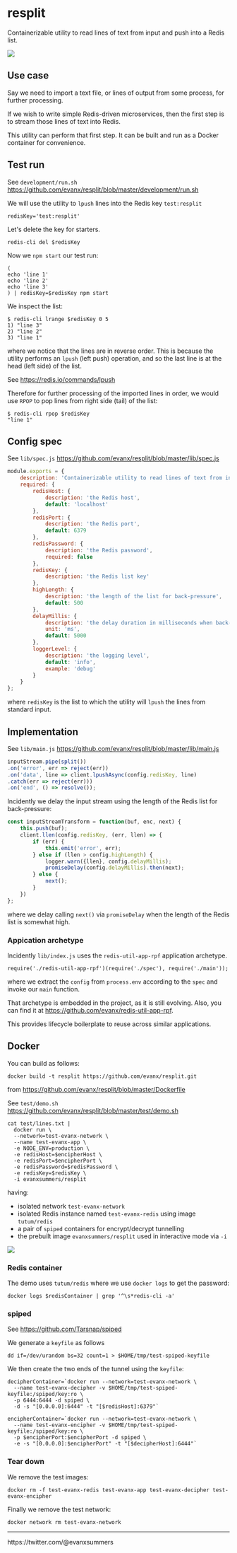 
# resplit

Containerizable utility to read lines of text from input and push into a Redis list.

<img src="https://raw.githubusercontent.com/evanx/resplit/master/docs/readme/main.png"/>

## Use case

Say we need to import a text file, or lines of output from some process, for further processing.

If we wish to write simple Redis-driven microservices, then the first step is to stream those lines of text into Redis.

This utility can perform that first step. It can be built and run as a Docker container for convenience.

## Test run

See `development/run.sh` https://github.com/evanx/resplit/blob/master/development/run.sh

We will use the utility to `lpush` lines into the Redis key `test:resplit`
```
redisKey='test:resplit'
```
Let's delete the key for starters.
```
redis-cli del $redisKey
```
Now we `npm start` our test run:
```
(
echo 'line 1'
echo 'line 2'
echo 'line 3'
) | redisKey=$redisKey npm start
```
We inspect the list:
```
$ redis-cli lrange $redisKey 0 5
1) "line 3"
2) "line 2"
3) "line 1"
```
where we notice that the lines are in reverse order. This is because the utility performs an `lpush` (left push) operation, and so the last line is at the head (left side) of the list.

See https://redis.io/commands/lpush

Therefore for further processing of the imported lines in order, we would use `RPOP` to pop lines from right side (tail) of the list:
```
$ redis-cli rpop $redisKey
"line 1"
```

## Config spec

See `lib/spec.js` https://github.com/evanx/resplit/blob/master/lib/spec.js
```javascript
module.exports = {
    description: 'Containerizable utility to read lines of text from input and push into a Redis list.',
    required: {
        redisHost: {
            description: 'the Redis host',
            default: 'localhost'
        },
        redisPort: {
            description: 'the Redis port',
            default: 6379
        },
        redisPassword: {
            description: 'the Redis password',
            required: false
        },
        redisKey: {
            description: 'the Redis list key'
        },
        highLength: {
            description: 'the length of the list for back-pressure',
            default: 500
        },
        delayMillis: {
            description: 'the delay duration in milliseconds when back-pressure',
            unit: 'ms',
            default: 5000
        },
        loggerLevel: {
            description: 'the logging level',
            default: 'info',
            example: 'debug'
        }
    }
};
```
where `redisKey` is the list to which the utility will `lpush` the lines from standard input.

## Implementation

See `lib/main.js` https://github.com/evanx/resplit/blob/master/lib/main.js
```javascript
inputStream.pipe(split())
.on('error', err => reject(err))
.on('data', line => client.lpushAsync(config.redisKey, line)
.catch(err => reject(err)))
.on('end', () => resolve());
```

Incidently we delay the input stream using the length of the Redis list for back-pressure:
```javascript
const inputStreamTransform = function(buf, enc, next) {
    this.push(buf);
    client.llen(config.redisKey, (err, llen) => {
        if (err) {
            this.emit('error', err);
        } else if (llen > config.highLength) {
            logger.warn({llen}, config.delayMillis);
            promiseDelay(config.delayMillis).then(next);
        } else {
            next();
        }
    })
};
```
where we delay calling `next()` via `promiseDelay` when the length of the Redis list is somewhat high.

### Appication archetype

Incidently `lib/index.js` uses the `redis-util-app-rpf` application archetype.
```
require('./redis-util-app-rpf')(require('./spec'), require('./main'));
```
where we extract the `config` from `process.env` according to the `spec` and invoke our `main` function.

That archetype is embedded in the project, as it is still evolving. Also, you can find it at https://github.com/evanx/redis-util-app-rpf.

This provides lifecycle boilerplate to reuse across similar applications.

## Docker

You can build as follows:
```
docker build -t resplit https://github.com/evanx/resplit.git
```
from https://github.com/evanx/resplit/blob/master/Dockerfile

See `test/demo.sh` https://github.com/evanx/resplit/blob/master/test/demo.sh
```
cat test/lines.txt |
  docker run \
  --network=test-evanx-network \
  --name test-evanx-app \
  -e NODE_ENV=production \
  -e redisHost=$encipherHost \
  -e redisPort=$encipherPort \
  -e redisPassword=$redisPassword \
  -e redisKey=$redisKey \
  -i evanxsummers/resplit
```
having:
- isolated network `test-evanx-network`
- isolated Redis instance named `test-evanx-redis` using image `tutum/redis`
- a pair of `spiped` containers for encrypt/decrypt tunnelling
- the prebuilt image `evanxsummers/resplit` used in interactive mode via `-i`

<img src="https://raw.githubusercontent.com/evanx/resplit/master/docs/readme/demo2.png"/>

### Redis container

The demo uses `tutum/redis` where we use `docker logs` to get the password:
```
docker logs $redisContainer | grep '^\s*redis-cli -a'
```

### spiped

See https://github.com/Tarsnap/spiped

We generate a `keyfile` as follows
```
dd if=/dev/urandom bs=32 count=1 > $HOME/tmp/test-spiped-keyfile
```

We then create the two ends of the tunnel using the `keyfile`:
```
decipherContainer=`docker run --network=test-evanx-network \
  --name test-evanx-decipher -v $HOME/tmp/test-spiped-keyfile:/spiped/key:ro \
  -p 6444:6444 -d spiped \
  -d -s "[0.0.0.0]:6444" -t "[$redisHost]:6379"`
```
```
encipherContainer=`docker run --network=test-evanx-network \
  --name test-evanx-encipher -v $HOME/tmp/test-spiped-keyfile:/spiped/key:ro \
  -p $encipherPort:$encipherPort -d spiped \
  -e -s "[0.0.0.0]:$encipherPort" -t "[$decipherHost]:6444"`
```

### Tear down

We remove the test images:
```
docker rm -f test-evanx-redis test-evanx-app test-evanx-decipher test-evanx-encipher
```
Finally we remove the test network:
```
docker network rm test-evanx-network
```

<hr>
https://twitter.com/@evanxsummers
